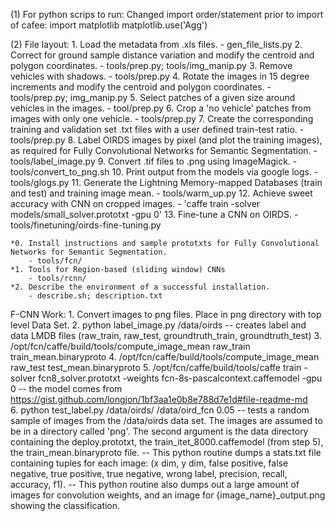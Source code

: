 
(1) For python scrips to run:
Changed import order/statement prior to import of cafee:
  import matplotlib
  matplotlib.use('Agg')

(2) File layout:
    1.  Load the metadata from .xls files.
        - gen_file_lists.py
    2.  Correct for ground sample distance variation and modify the centroid and polygon coordinates.
        - tools/prep.py; tools/img_manip.py
    3.  Remove vehicles with shadows.
        - tools/prep.py
    4.  Rotate the images in 15 degree increments and modify the centroid and polygon coordinates.
        - tools/prep.py; img_manip.py
    5.  Select patches of a given size around vehicles in the images.
        - tool/prep.py
    6.  Crop a 'no vehicle' patches from images with only one vehicle.
        - tools/prep.py
    7.  Create the corresponding training and validation set .txt files with a user defined train-test ratio.
        - tools/prep.py
    8.  Label OIRDS images by pixel (and plot the training images), as required for Fully Convolutional Networks for Semantic Segmentation.
        - tools/label_image.py
    9.  Convert .tif files to .png using ImageMagick.
        - tools/convert_to_png.sh
    10. Print output from the models via google logs.
        - tools/glogs.py
    11. Generate the Lightning Memory-mapped Databases (train and test) and training image mean.
        - tools/warm_up.py
    12. Achieve sweet accuracy with CNN on cropped images.
        - 'caffe train -solver models/small_solver.prototxt -gpu 0'
    13. Fine-tune a CNN on OIRDS.
        - tools/finetuning/oirds-fine-tuning.py
        
    *0. Install instructions and sample prototxts for Fully Convolutional Networks for Semantic Segmentation.
        - tools/fcn/
    *1. Tools for Region-based (sliding window) CNNs
        - tools/rcnn/
    *2. Describe the environment of a successful installation.
        - describe.sh; description.txt


F-CNN Work:
     1. Convert images to png files.  Place in png directory with top level Data Set.
     2. python  label_image.py /data/oirds
       -- creates label and data LMDB files (raw_train, raw_test, groundtruth_train, groundtruth_test)
     3. /opt/fcn/caffe/build/tools/compute_image_mean raw_train train_mean.binaryproto
     4. /opt/fcn/caffe/build/tools/compute_image_mean raw_test test_mean.binaryproto
     5. /opt/fcn/caffe/build/tools/caffe train -solver fcn8_solver.prototxt -weights fcn-8s-pascalcontext.caffemodel -gpu 0
       -- the model comes from https://gist.github.com/longjon/1bf3aa1e0b8e788d7e1d#file-readme-md     
     6. python test_label.py /data/oirds/ /data/oird_fcn 0.05
       -- tests a random sample of images from the /data/oirds data set. The images are assumed to be in a directory called 'png'.  The second argument is the data directory containing the deploy.prototxt, the train_itet_8000.caffemodel (from step 5), the train_mean.binaryproto file.
       -- This python routine dumps a stats.txt file containing tuples for each image: (x dim, y dim, false positive, false negative, true positive, true negative, wrong label, precision, recall, accuracy, f1).
       -- This python routine also dumps out a large amount of images for convolution weights, and an image for {image_name}_output.png showing the classification.